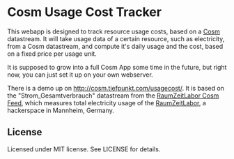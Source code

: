 # Cosm Usage Cost Tracker
This webapp is designed to track resource usage costs, based on a [Cosm](http://cosm.com) datastream.
It will take usage data of a certain resource, such as electricity, from a Cosm datastream, and compute it's daily usage and the cost, based on a fixed price per usage unit.

It is supposed to grow into a full Cosm App some time in the future, but right now, you can just set it up on your own webserver.

There is a demo up on http://cosm.tiefpunkt.com/usagecost/. It is based on the "Strom_Gesamtverbrauch" datastream from the [RaumZeitLabor Cosm Feed](http://cosm.com/feeds/42055), which measures total electricity usage of the [RaumZeitLabor](http://raumzeitlabor.de/), a hackerspace in Mannheim, Germany.

## License
Licensed under MIT license. See LICENSE for details.